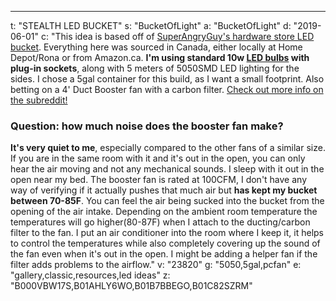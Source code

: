 ---
t: "STEALTH LED BUCKET"
s: "BucketOfLight"
a: "BucketOfLight"
d: "2019-06-01"
c: "This idea is based off of <a href='/u/superangryguy'>SuperAngryGuy's hardware store LED bucket</a>. Everything here was sourced in Canada, either locally at Home Depot/Rona or from Amazon.ca. <strong>I'm using standard 10w <a href='https://amzn.to/3lyKIRa'>LED bulbs</a> with plug-in sockets</strong>, along with 5 meters of 5050SMD LED lighting for the sides. I chose a 5gal container for this build, as I want a small footprint. Also betting on a 4' Duct Booster fan with a carbon filter. <a href='http://www.reddit.com/r/SpaceBuckets/comments/27lf9t/build_guide_for_a_stealth_saginspired_led_space/'>Check out more info on the subreddit!</a></strong><h3>Question: how much noise does the booster fan make?</h3><strong>It's very quiet to me</strong>, especially compared to the other fans of a similar size. If you are in the same room with it and it's out in the open, you can only hear the air moving and not any mechanical sounds. I sleep with it out in the open near my bed. 
  The booster fan is rated at 100CFM, I don't have any way of verifying if it actually pushes that much air but <strong>has kept my bucket between 70-85F</strong>. You can feel the air being sucked into the bucket from the opening of the air intake. Depending on the ambient room temperature the temperatures will go higher(80-87F) when I attach to the ducting/carbon filter to the fan.
  I put an air conditioner into the room where I keep it, it helps to control the temperatures while also completely covering up the sound of the fan even when it's out in the open. I might be adding a helper fan if the filter adds problems to the airflow."
v: "23820"
g: "5050,5gal,pcfan"
e: "gallery,classic,resources,led ideas"
z: "B000VBW17S,B01AHLY6WO,B01B7BBEGO,B01C82SZRM"
